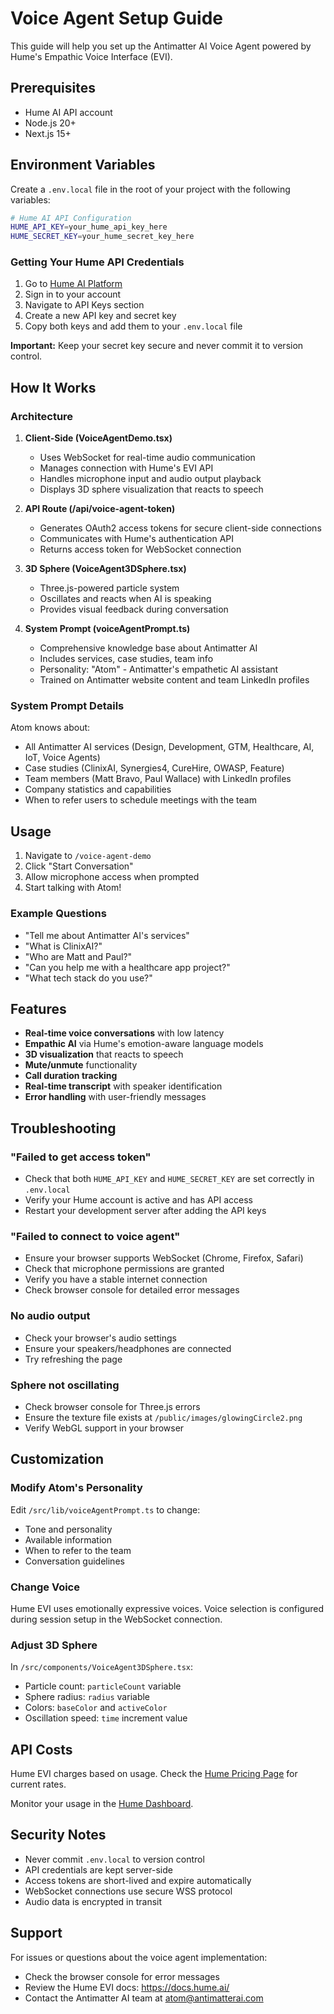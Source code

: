 # Voice Agent Setup Guide

This guide will help you set up the Antimatter AI Voice Agent powered by Hume's Empathic Voice Interface (EVI).

## Prerequisites

- Hume AI API account
- Node.js 20+
- Next.js 15+

## Environment Variables

Create a `.env.local` file in the root of your project with the following variables:

```bash
# Hume AI API Configuration
HUME_API_KEY=your_hume_api_key_here
HUME_SECRET_KEY=your_hume_secret_key_here
```

### Getting Your Hume API Credentials

1. Go to [Hume AI Platform](https://platform.hume.ai/)
2. Sign in to your account
3. Navigate to API Keys section
4. Create a new API key and secret key
5. Copy both keys and add them to your `.env.local` file

**Important:** Keep your secret key secure and never commit it to version control.

## How It Works

### Architecture

1. **Client-Side (VoiceAgentDemo.tsx)**
   - Uses WebSocket for real-time audio communication
   - Manages connection with Hume's EVI API
   - Handles microphone input and audio output playback
   - Displays 3D sphere visualization that reacts to speech

2. **API Route (/api/voice-agent-token)**
   - Generates OAuth2 access tokens for secure client-side connections
   - Communicates with Hume's authentication API
   - Returns access token for WebSocket connection

3. **3D Sphere (VoiceAgent3DSphere.tsx)**
   - Three.js-powered particle system
   - Oscillates and reacts when AI is speaking
   - Provides visual feedback during conversation

4. **System Prompt (voiceAgentPrompt.ts)**
   - Comprehensive knowledge base about Antimatter AI
   - Includes services, case studies, team info
   - Personality: "Atom" - Antimatter's empathetic AI assistant
   - Trained on Antimatter website content and team LinkedIn profiles

### System Prompt Details

Atom knows about:
- All Antimatter AI services (Design, Development, GTM, Healthcare, AI, IoT, Voice Agents)
- Case studies (ClinixAI, Synergies4, CureHire, OWASP, Feature)
- Team members (Matt Bravo, Paul Wallace) with LinkedIn profiles
- Company statistics and capabilities
- When to refer users to schedule meetings with the team

## Usage

1. Navigate to `/voice-agent-demo`
2. Click "Start Conversation"
3. Allow microphone access when prompted
4. Start talking with Atom!

### Example Questions

- "Tell me about Antimatter AI's services"
- "What is ClinixAI?"
- "Who are Matt and Paul?"
- "Can you help me with a healthcare app project?"
- "What tech stack do you use?"

## Features

- **Real-time voice conversations** with low latency
- **Empathic AI** via Hume's emotion-aware language models
- **3D visualization** that reacts to speech
- **Mute/unmute** functionality
- **Call duration tracking**
- **Real-time transcript** with speaker identification
- **Error handling** with user-friendly messages

## Troubleshooting

### "Failed to get access token"
- Check that both `HUME_API_KEY` and `HUME_SECRET_KEY` are set correctly in `.env.local`
- Verify your Hume account is active and has API access
- Restart your development server after adding the API keys

### "Failed to connect to voice agent"
- Ensure your browser supports WebSocket (Chrome, Firefox, Safari)
- Check that microphone permissions are granted
- Verify you have a stable internet connection
- Check browser console for detailed error messages

### No audio output
- Check your browser's audio settings
- Ensure your speakers/headphones are connected
- Try refreshing the page

### Sphere not oscillating
- Check browser console for Three.js errors
- Ensure the texture file exists at `/public/images/glowingCircle2.png`
- Verify WebGL support in your browser

## Customization

### Modify Atom's Personality

Edit `/src/lib/voiceAgentPrompt.ts` to change:
- Tone and personality
- Available information
- When to refer to the team
- Conversation guidelines

### Change Voice

Hume EVI uses emotionally expressive voices. Voice selection is configured during session setup in the WebSocket connection.

### Adjust 3D Sphere

In `/src/components/VoiceAgent3DSphere.tsx`:
- Particle count: `particleCount` variable
- Sphere radius: `radius` variable
- Colors: `baseColor` and `activeColor`
- Oscillation speed: `time` increment value

## API Costs

Hume EVI charges based on usage. Check the [Hume Pricing Page](https://hume.ai/pricing) for current rates.

Monitor your usage in the [Hume Dashboard](https://platform.hume.ai/).

## Security Notes

- Never commit `.env.local` to version control
- API credentials are kept server-side
- Access tokens are short-lived and expire automatically
- WebSocket connections use secure WSS protocol
- Audio data is encrypted in transit

## Support

For issues or questions about the voice agent implementation:
- Check the browser console for error messages
- Review the Hume EVI docs: https://docs.hume.ai/
- Contact the Antimatter AI team at atom@antimatterai.com

